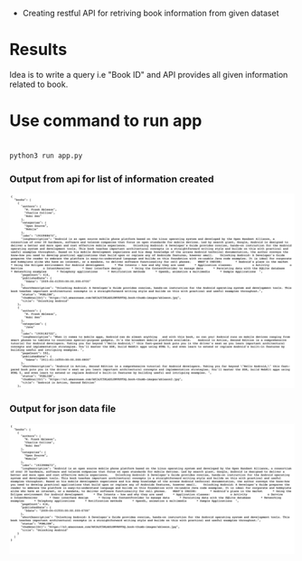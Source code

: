 - Creating restful API for retriving book information from given dataset


# Results

Idea is to write a query i.e "Book ID" and API provides all given information related to book.


# Use command to run app

```bash

python3 run app.py
```

### Output from api for list of information created

!["User Interface"](images/img1.png)

### Output for json data file

!["User Interface"](images/img2.png)
